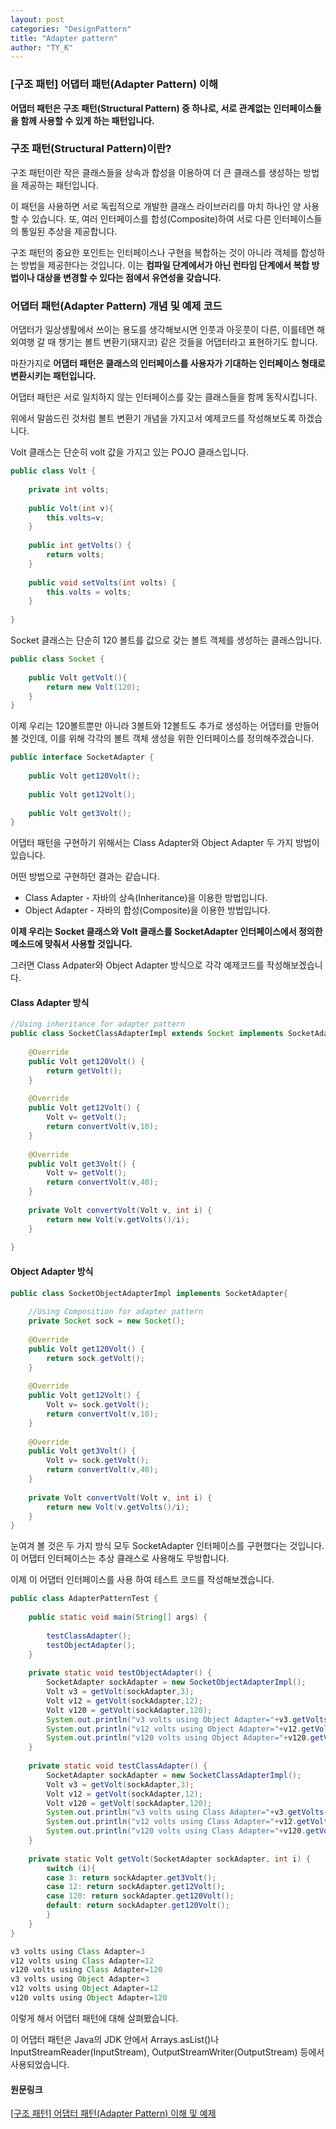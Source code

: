 ```yaml
---
layout: post
categories: "DesignPattern"
title: "Adapter pattern"
author: "TY_K"
---
```


### [구조 패턴] 어댑터 패턴(Adapter Pattern) 이해

**어댑터 패턴은 구조 패턴(Structural Pattern) 중 하나로, 서로 관계없는 인터페이스들을 함께 사용할 수 있게 하는 패턴입니다.**

### 구조 패턴(Structural Pattern)이란?

구조 패턴이란 작은 클래스들을 상속과 합성을 이용하여 더 큰 클래스를 생성하는 방법을 제공하는 패턴입니다.

이 패턴을 사용하면 서로 독립적으로 개발한 클래스 라이브러리를 마치 하나인 양 사용할 수 있습니다. 또, 여러 인터페이스를 합성(Composite)하여 서로 다른 인터페이스들의 통일된 추상을 제공합니다.

 

구조 패턴의 중요한 포인트는 인터페이스나 구현을 복합하는 것이 아니라 객체를 합성하는 방법을 제공한다는 것입니다. 이는 **컴파일 단계에서가 아닌 런타임 단계에서 복합 방법이나 대상을 변경할 수 있다는 점에서 유연성을 갖습니다.**

### 어댑터 패턴(Adapter Pattern) 개념 및 예제 코드

어댑터가 일상생활에서 쓰이는 용도를 생각해보시면 인풋과 아웃풋이 다른, 이를테면 해외여행 갈 때 챙기는 볼트 변환기(돼지코) 같은 것들을 어댑터라고 표현하기도 합니다.

마찬가지로 **어댑터 패턴은 클래스의 인터페이스를 사용자가 기대하는 인터페이스 형태로 변환시키는 패턴입니다.**

어댑터 패턴은 서로 일치하지 않는 인터페이스를 갖는 클래스들을 함께 동작시킵니다.

위에서 말씀드린 것처럼 볼트 변환기 개념을 가지고서 예제코드를 작성해보도록 하겠습니다.

Volt 클래스는 단순히 volt 값을 가지고 있는 POJO 클래스입니다.

```java
public class Volt {
 
    private int volts;
	
    public Volt(int v){
        this.volts=v;
    }
 
    public int getVolts() {
        return volts;
    }
 
    public void setVolts(int volts) {
        this.volts = volts;
    }
	
}
```

Socket 클래스는 단순히 120 볼트를 값으로 갖는 볼트 객체를 생성하는 클래스입니다. 

```java
public class Socket {
 
    public Volt getVolt(){
        return new Volt(120);
    }
}
```

이제 우리는 120볼트뿐만 아니라 3볼트와 12볼트도 추가로 생성하는 어댑터를 만들어볼 것인데, 이를 위해 각각의 볼트 객체 생성을 위한 인터페이스를 정의해주겠습니다.

```java
public interface SocketAdapter {
 
    public Volt get120Volt();
		
    public Volt get12Volt();
	
    public Volt get3Volt();
}
```

어댑터 패턴을 구현하기 위해서는 Class Adapter와 Object Adapter 두 가지 방법이 있습니다.

어떤 방법으로 구현하던 결과는 같습니다.

* Class Adapter - 자바의 상속(Inheritance)을 이용한 방법입니다.
* Object Adapter - 자바의 합성(Composite)을 이용한 방법입니다.

**이제 우리는 Socket 클래스와 Volt 클래스를 SocketAdapter 인터페이스에서 정의한 메소드에 맞춰서 사용할 것입니다.**

그러면 Class Adpater와 Object Adapter 방식으로 각각 예제코드를 작성해보겠습니다.

#### Class Adapter 방식

```java
//Using inheritance for adapter pattern
public class SocketClassAdapterImpl extends Socket implements SocketAdapter{
 
    @Override
    public Volt get120Volt() {
        return getVolt();
    }
 
    @Override
    public Volt get12Volt() {
        Volt v= getVolt();
        return convertVolt(v,10);
    }
 
    @Override
    public Volt get3Volt() {
        Volt v= getVolt();
        return convertVolt(v,40);
    }
	
    private Volt convertVolt(Volt v, int i) {
        return new Volt(v.getVolts()/i);
    }
 
}
```

#### Object Adapter 방식

```java
public class SocketObjectAdapterImpl implements SocketAdapter{
 
    //Using Composition for adapter pattern
    private Socket sock = new Socket();
	
    @Override
    public Volt get120Volt() {
        return sock.getVolt();
    }
 
    @Override
    public Volt get12Volt() {
        Volt v= sock.getVolt();
        return convertVolt(v,10);
    }
 
    @Override
    public Volt get3Volt() {
        Volt v= sock.getVolt();
        return convertVolt(v,40);
    }
	
    private Volt convertVolt(Volt v, int i) {
        return new Volt(v.getVolts()/i);
    }
}
```

눈여겨 볼 것은 두 가지 방식 모두 SocketAdapter 인터페이스를 구현했다는 것입니다. 이 어댑터 인터페이스는 추상 클래스로 사용해도 무방합니다.

이제 이 어댑터 인터페이스를 사용 하여 테스트 코드를 작성해보겠습니다.

```java
public class AdapterPatternTest {
 
    public static void main(String[] args) {
		
        testClassAdapter();
        testObjectAdapter();
    }
 
    private static void testObjectAdapter() {
        SocketAdapter sockAdapter = new SocketObjectAdapterImpl();
        Volt v3 = getVolt(sockAdapter,3);
        Volt v12 = getVolt(sockAdapter,12);
        Volt v120 = getVolt(sockAdapter,120);
        System.out.println("v3 volts using Object Adapter="+v3.getVolts());
        System.out.println("v12 volts using Object Adapter="+v12.getVolts());
        System.out.println("v120 volts using Object Adapter="+v120.getVolts());
    }
 
    private static void testClassAdapter() {
        SocketAdapter sockAdapter = new SocketClassAdapterImpl();
        Volt v3 = getVolt(sockAdapter,3);
        Volt v12 = getVolt(sockAdapter,12);
        Volt v120 = getVolt(sockAdapter,120);
        System.out.println("v3 volts using Class Adapter="+v3.getVolts());
        System.out.println("v12 volts using Class Adapter="+v12.getVolts());
        System.out.println("v120 volts using Class Adapter="+v120.getVolts());
    }
	
    private static Volt getVolt(SocketAdapter sockAdapter, int i) {
        switch (i){
        case 3: return sockAdapter.get3Volt();
        case 12: return sockAdapter.get12Volt();
        case 120: return sockAdapter.get120Volt();
        default: return sockAdapter.get120Volt();
        }
    }
}
```

```java
v3 volts using Class Adapter=3
v12 volts using Class Adapter=12
v120 volts using Class Adapter=120
v3 volts using Object Adapter=3
v12 volts using Object Adapter=12
v120 volts using Object Adapter=120
```

이렇게 해서 어댑터 패턴에 대해 살펴봤습니다.

이 어댑터 패턴은 Java의 JDK 안에서 Arrays.asList()나 InputStreamReader(InputStream), OutputStreamWriter(OutputStream) 등에서 사용되었습니다. 

#### 원문링크

[[구조 패턴] 어댑터 패턴(Adapter Pattern) 이해 및 예제][link1]

[link1]: https://readystory.tistory.com/125?category=822867 "link1"